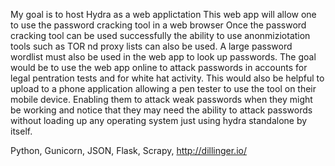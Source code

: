 My goal is to host Hydra as a web applictation 
This web app will allow one to use the password cracking tool in a web browser
Once the password cracking tool can be used successfully the ability to use anonmiziotation tools such as TOR nd proxy lists can also be used.
A large  password wordlist must also be used in the web app to look up passwords.
The goal would be to use the web app online to attack passwords in accounts for legal pentration tests and for white hat activity.
This would also be helpful to upload to a phone application allowing a pen tester to use the tool on their mobile device.  Enabling them to attack weak passwords when they might be working and notice that they may need the ability to attack passwords without loading up any operating system just using hydra standalone by itself.

Python, Gunicorn, JSON, Flask, Scrapy, http://dillinger.io/
